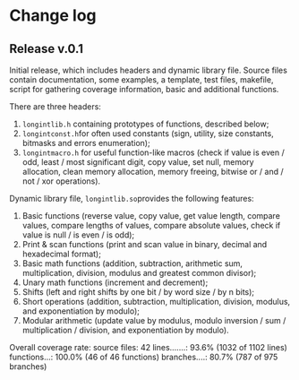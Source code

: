 # Change log

## Release v.0.1
Initial release, which includes headers and dynamic library file. Source files contain documentation, some examples, a template, test files, makefile, script for gathering coverage information, basic and additional functions.

There are three headers:
1. `longintlib.h` containing prototypes of functions, described below;
2. `longintconst.h`for often used constants (sign, utility, size constants, bitmasks and errors enumeration);
3. `longintmacro.h` for useful function-like macros (check if value is even / odd, least / most significant digit, copy value, set null, memory allocation, clean memory allocation, memory freeing, bitwise or / and / not / xor operations).
  
Dynamic library file, `longintlib.so`provides the following features:
1. Basic functions (reverse value, copy value, get value length, compare values, compare lengths of values, compare absolute values, check if value is null / is even / is odd);
2. Print & scan functions (print and scan value in binary, decimal and hexadecimal format);
3. Basic math functions (addition, subtraction, arithmetic sum, multiplication, division, modulus and greatest common divisor);
4. Unary math functions (increment and decrement);
5. Shifts (left and right shifts by one bit / by word size / by n bits);
6. Short operations (addition, subtraction, multiplication, division, modulus, and exponentiation by modulo);
7. Modular arithmetic (update value by modulus, modulo inversion / sum / multiplication / division, and exponentiation by modulo).

Overall coverage rate:
  source files: 42
  lines.......: 93.6% (1032 of 1102 lines)
  functions...: 100.0% (46 of 46 functions)
  branches....: 80.7% (787 of 975 branches)